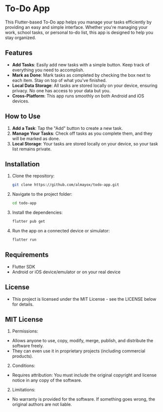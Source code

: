 

# To-Do App

This Flutter-based To-Do app helps you manage your tasks efficiently by providing an easy and simple interface. Whether you're managing your work, school tasks, or personal to-do list, this app is designed to help you stay organized.

## Features

- **Add Tasks**: Easily add new tasks with a simple button. Keep track of everything you need to accomplish.
- **Mark as Done**: Mark tasks as completed by checking the box next to each item. Stay on top of what you've finished.
- **Local Data Storage**: All tasks are stored locally on your device, ensuring privacy. No one has access to your data but you.
- **Cross-Platform**: This app runs smoothly on both Android and iOS devices.

## How to Use

1. **Add a Task**: Tap the "Add" button to create a new task.
2. **Manage Your Tasks**: Check off tasks as you complete them, and they will be marked as done.
3. **Local Storage**: Your tasks are stored locally on your device, so your task list remains private.

## Installation

1. Clone the repository:
   ```bash
   git clone https://github.com/almayox/todo-app.git
   ```
2. Navigate to the project folder:
   ```bash
   cd todo-app
   ```
3. Install the dependencies:
   ```bash
   flutter pub get
   ```
4. Run the app on a connected device or simulator:
   ```bash
   flutter run
   ```

## Requirements

- Flutter SDK
- Android or iOS device/emulator or on your real device

## License

- This project is licensed under the MIT License - see the LICENSE below for details.


## MIT License

1. Permissions:

- Allows anyone to use, copy, modify, merge, publish, and distribute the software freely.
- They can even use it in proprietary projects (including commercial products).


2. Conditions:

- Requires attribution: You must include the original copyright and license notice in any copy of the software.


2. Limitations:

- No warranty is provided for the software. If something goes wrong, the original authors are not liable.

